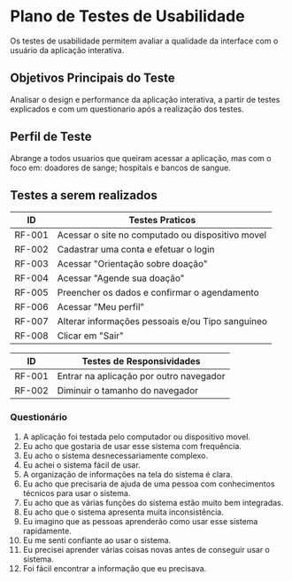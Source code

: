 # Plano de Testes de Usabilidade

Os testes de usabilidade permitem avaliar a qualidade da interface com o usuário da aplicação interativa.

## Objetivos Principais do Teste

Analisar o design e performance da aplicação interativa, a partir de testes explicados e com um questionario após a realização dos testes.

## Perfil de Teste

Abrange a todos usuarios que queiram acessar a aplicação, mas com o foco em: doadores de sange; hospitais e bancos de sangue.

## Testes a serem realizados

|ID    | Testes Praticos | 
|------|-----------------------------------------|
|RF-001| Acessar o site no computado ou dispositivo movel |
|RF-002| Cadastrar uma conta e efetuar o login |
|RF-003| Acessar "Orientação sobre doação" |
|RF-004| Acessar "Agende sua doação" |
|RF-005| Preencher os dados e confirmar o agendamento |
|RF-006| Acessar "Meu perfil" |
|RF-007| Alterar informações pessoais e/ou Tipo sanguineo |
|RF-008| Clicar em "Sair" |

|ID    | Testes de Responsividades | 
|------|-----------------------------------------|
|RF-001| Entrar na aplicação por outro navegador |
|RF-002| Diminuir o tamanho do navegador |

### Questionário 

1.	A aplicação foi testada pelo computador ou dispositivo movel.
2.	Eu acho que gostaria de usar esse sistema com frequência.
3.	Eu acho o sistema desnecessariamente complexo.
4.	Eu achei o sistema fácil de usar.
5.	A organização de informações na tela do sistema é clara.
6.	Eu acho que precisaria de ajuda de uma pessoa com conhecimentos técnicos para usar o sistema.
7.	Eu acho que as várias funções do sistema estão muito bem integradas.
8.	Eu acho que o sistema apresenta muita inconsistência.
9.	Eu imagino que as pessoas aprenderão como usar esse sistema rapidamente.
10.	Eu me senti confiante ao usar o sistema.
11.	Eu precisei aprender várias coisas novas antes de conseguir usar o sistema.
12.	Foi fácil encontrar a informação que eu precisava.
